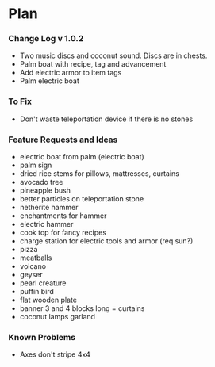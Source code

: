 # Plan

### Change Log v 1.0.2
- Two music discs and coconut sound. Discs are in chests.
- Palm boat with recipe, tag and advancement
- Add electric armor to item tags
- Palm electric boat


### To Fix
- Don't waste teleportation device if there is no stones


### Feature Requests and Ideas
- electric boat from palm (electric boat)
- palm sign
- dried rice stems for pillows, mattresses, curtains
- avocado tree
- pineapple bush
- better particles on teleportation stone
- netherite hammer
- enchantments for hammer
- electric hammer
- cook top for fancy recipes
- charge station for electric tools and armor (req sun?)
- pizza
- meatballs
- volcano
- geyser
- pearl creature
- puffin bird
- flat wooden plate
- banner 3 and 4 blocks long = curtains
- coconut lamps garland


### Known Problems
- Axes don't stripe 4x4



